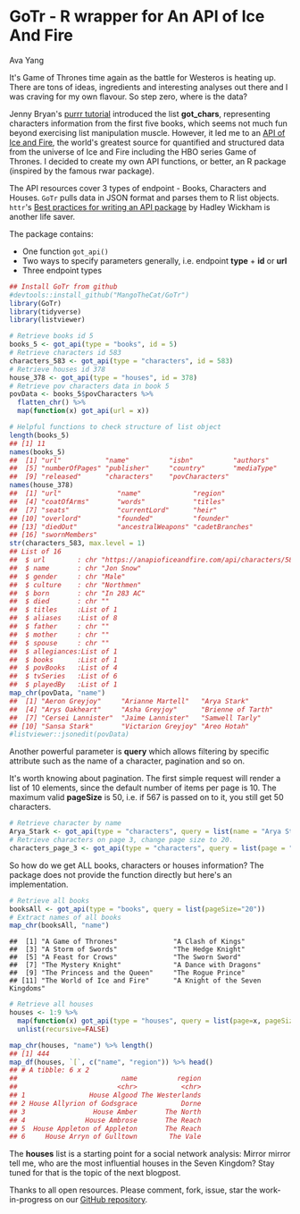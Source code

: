# GoTr - R wrapper for An API of Ice And Fire
Ava Yang  



It's Game of Thrones time again as the battle for Westeros is heating up. There are tons of ideas, ingredients and interesting analyses out there and I was craving for my own flavour. So step zero, where is the data? 

Jenny Bryan's [purrr tutorial](https://jennybc.github.io/purrr-tutorial/ls00_inspect-explore.html) introduced the list **got_chars**, representing characters information from the first five books, which seems not much fun beyond exercising list manipulation muscle. However, it led me to an [API of Ice and Fire](https://anapioficeandfire.com/), the world's greatest source for quantified and structured data from the universe of Ice and Fire including the HBO series Game of Thrones. I decided to create my own API functions, or better, an R package (inspired by the famous rwar package). 

The API resources cover 3 types of endpoint - Books, Characters and Houses. `GoTr` pulls data in JSON format and parses them to R list objects. `httr`'s [Best practices for writing an API package](https://cran.r-project.org/web/packages/httr/vignettes/api-packages.html) by Hadley Wickham is another life saver. 

The package contains:
- One function `got_api()`
- Two ways to specify parameters generally, i.e. endpoint **type** + **id** or **url**
- Three endpoint types


```r
## Install GoTr from github
#devtools::install_github("MangoTheCat/GoTr")
library(GoTr)
library(tidyverse)
library(listviewer)

# Retrieve books id 5
books_5 <- got_api(type = "books", id = 5)
# Retrieve characters id 583
characters_583 <- got_api(type = "characters", id = 583)
# Retrieve houses id 378
house_378 <- got_api(type = "houses", id = 378)
# Retrieve pov characters data in book 5
povData <- books_5$povCharacters %>% 
  flatten_chr() %>%
  map(function(x) got_api(url = x))
```


```r
# Helpful functions to check structure of list object
length(books_5)
## [1] 11
names(books_5)
##  [1] "url"           "name"          "isbn"          "authors"      
##  [5] "numberOfPages" "publisher"     "country"       "mediaType"    
##  [9] "released"      "characters"    "povCharacters"
names(house_378)
##  [1] "url"              "name"             "region"          
##  [4] "coatOfArms"       "words"            "titles"          
##  [7] "seats"            "currentLord"      "heir"            
## [10] "overlord"         "founded"          "founder"         
## [13] "diedOut"          "ancestralWeapons" "cadetBranches"   
## [16] "swornMembers"
str(characters_583, max.level = 1)
## List of 16
##  $ url        : chr "https://anapioficeandfire.com/api/characters/583"
##  $ name       : chr "Jon Snow"
##  $ gender     : chr "Male"
##  $ culture    : chr "Northmen"
##  $ born       : chr "In 283 AC"
##  $ died       : chr ""
##  $ titles     :List of 1
##  $ aliases    :List of 8
##  $ father     : chr ""
##  $ mother     : chr ""
##  $ spouse     : chr ""
##  $ allegiances:List of 1
##  $ books      :List of 1
##  $ povBooks   :List of 4
##  $ tvSeries   :List of 6
##  $ playedBy   :List of 1
map_chr(povData, "name")
##  [1] "Aeron Greyjoy"     "Arianne Martell"   "Arya Stark"       
##  [4] "Arys Oakheart"     "Asha Greyjoy"      "Brienne of Tarth" 
##  [7] "Cersei Lannister"  "Jaime Lannister"   "Samwell Tarly"    
## [10] "Sansa Stark"       "Victarion Greyjoy" "Areo Hotah"
#listviewer::jsonedit(povData)
```


Another powerful parameter is **query** which allows filtering by specific attribute such as the name of a character, pagination and so on.

It's worth knowing about pagination. The first simple request will render a list of 10 elements, since the default number of items per page is 10. The maximum valid **pageSize** is 50, i.e. if 567 is passed on to it, you still get 50 characters. 



```r
# Retrieve character by name
Arya_Stark <- got_api(type = "characters", query = list(name = "Arya Stark"))
# Retrieve characters on page 3, change page size to 20. 
characters_page_3 <- got_api(type = "characters", query = list(page = "3", pageSize="20"))
```


So how do we get ALL books, characters or houses information? The package does not provide the function directly but here's an implementation. 

```r
# Retrieve all books
booksAll <- got_api(type = "books", query = list(pageSize="20"))
# Extract names of all books
map_chr(booksAll, "name")
```

```
##  [1] "A Game of Thrones"              "A Clash of Kings"              
##  [3] "A Storm of Swords"              "The Hedge Knight"              
##  [5] "A Feast for Crows"              "The Sworn Sword"               
##  [7] "The Mystery Knight"             "A Dance with Dragons"          
##  [9] "The Princess and the Queen"     "The Rogue Prince"              
## [11] "The World of Ice and Fire"      "A Knight of the Seven Kingdoms"
```


```r
# Retrieve all houses
houses <- 1:9 %>% 
  map(function(x) got_api(type = "houses", query = list(page=x, pageSize="50"))) %>%
  unlist(recursive=FALSE)
```




```r
map_chr(houses, "name") %>% length()
## [1] 444
map_df(houses, `[`, c("name", "region")) %>% head()
## # A tibble: 6 x 2
##                          name          region
##                         <chr>           <chr>
## 1                House Algood The Westerlands
## 2 House Allyrion of Godsgrace           Dorne
## 3                 House Amber       The North
## 4               House Ambrose       The Reach
## 5  House Appleton of Appleton       The Reach
## 6     House Arryn of Gulltown        The Vale
```

The **houses** list is a starting point for a social network analysis: Mirror mirror tell me, who are the most influential houses in the Seven Kingdom? Stay tuned for that is the topic of the next blogpost.

Thanks to all open resources. Please comment, fork, issue, star the work-in-progress on our [GitHub repository](https://github.com/MangoTheCat/blog_GoTr).
